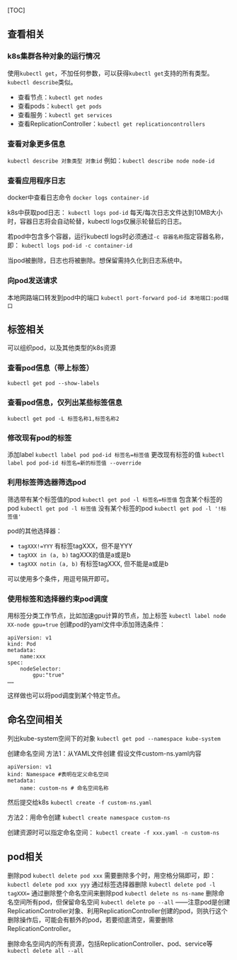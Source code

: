 [TOC]

## 查看相关

### k8s集群各种对象的运行情况
使用`kubectl get`，不加任何参数，可以获得`kubectl get`支持的所有类型。`kubectl describe`类似。
- 查看节点：`kubectl get nodes`
- 查看pods：`kubectl get pods`
- 查看服务：`kubectl get services`
- 查看ReplicationController：`kubectl get replicationcontrollers`


### 查看对象更多信息
`kubectl describe 对象类型 对象id`
例如：`kubectl describe node node-id`


### 查看应用程序日志
docker中查看日志命令
`docker logs container-id`

k8s中获取pod日志：
`kubectl logs pod-id`
每天/每次日志文件达到10MB大小时，容器日志将会自动轮替，kubectl logs仅展示轮替后的日志。

若pod中包含多个容器，运行kubectl logs时必须通过`-c 容器名称`指定容器名称，即：
`kubectl logs pod-id -c container-id`

当pod被删除，日志也将被删除。想保留需持久化到日志系统中。

### 向pod发送请求
本地网路端口转发到pod中的端口
`kubectl port-forward pod-id 本地端口:pod端口`

## 标签相关
可以组织pod，以及其他类型的k8s资源

### 查看pod信息（带上标签）
`kubectl get pod --show-labels`

### 查看pod信息，仅列出某些标签信息
`kubectl get pod -L 标签名称1,标签名称2`

### 修改现有pod的标签
添加label
`kubectl label pod pod-id 标签名=标签值`
更改现有标签的值
`kubectl label pod pod-id 标签名=新的标签值 --override`

### 利用标签筛选器筛选pod
筛选带有某个标签值的pod
`kubectl get pod -l 标签名=标签值`
包含某个标签的pod
`kubectl get pod -l 标签值`
没有某个标签的pod
`kubectl get pod -l '!标签值'`

pod的其他选择器：
- `tagXXX!=YYY` 有标签tagXXX，但不是YYY
- `tagXXX in (a, b)` tagXXX的值是a或是b
- `tagXXX notin (a, b)` 有标签tagXXX, 但不能是a或是b

可以使用多个条件，用逗号隔开即可。

### 使用标签和选择器约束pod调度
用标签分类工作节点，比如加速gpu计算的节点，加上标签
`kubectl label node XX-node gpu=true`
创建pod的yaml文件中添加筛选条件：
```
apiVersion: v1
kind: Pod
metadata:
    name:xxx
spec:
    nodeSelector:
        gpu:"true"
……
```

这样做也可以将pod调度到某个特定节点。

## 命名空间相关
列出kube-system空间下的对象
`kubectl get pod --namespace kube-system`

创建命名空间
方法1：从YAML文件创建
假设文件custom-ns.yaml内容
```
apiVersion: v1
kind: Namespace #表明在定义命名空间
metadata:
    name: custom-ns # 命名空间名称
```
然后提交给k8s
`kubectl create -f custom-ns.yaml`

方法2：用命令创建
`kubectl create namespace custom-ns`

创建资源时可以指定命名空间：
`kubectl create -f xxx.yaml -n custom-ns`

## pod相关
删除pod
`kubectl delete pod xxx`
需要删除多个时，用空格分隔即可，即：
`kubectl delete pod xxx yyy`
通过标签选择器删除
`kubectl delete pod -l tagXXX=`
通过删除整个命名空间来删除pod
`kubectl delete ns ns-name`
删除命名空间所有pod，但保留命名空间
`kubectl delete po --all`
——注意pod是创建ReplicationController对象、利用ReplicationController创建的pod，则执行这个删除操作后，可能会有额外的pod，若要彻底清空，需要删除ReplicationController。

删除命名空间内的所有资源，包括ReplicationController、pod、service等
`kubectl delete all --all`

